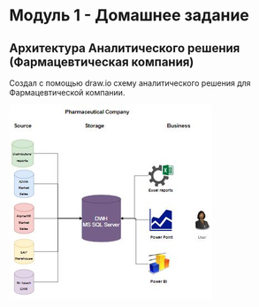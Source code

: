 # Модуль 1 - Домашнее задание

## Архитектура Аналитического решения (Фармацевтическая компания)

Создал с помощью draw.io схему аналитического решения для Фармацевтической компании.


![Schema](https://github.com/nikita-volynets/Data-learn-homework/blob/f37e5950c4f7f7a739cd990c52247bbf5e8c32f0/Module%201/Architecture_Pharma.JPG)
